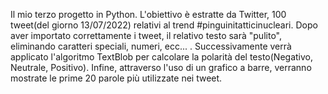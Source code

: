 Il mio terzo progetto in Python. L'obiettivo è estratte da Twitter, 100 tweet(del giorno 13/07/2022) relativi al trend #pinguinitatticinucleari. Dopo aver importato correttamente i tweet, il relativo testo sarà "pulito", eliminando caratteri speciali, numeri, ecc... . Successivamente verrà applicato l'algoritmo TextBlob per calcolare la polarità del testo(Negativo, Neutrale, Positivo). Infine, attraverso l'uso di un grafico a barre, verranno mostrate le prime 20 parole più utilizzate nei tweet.
